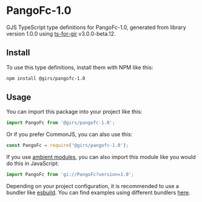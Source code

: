 
# PangoFc-1.0

GJS TypeScript type definitions for PangoFc-1.0, generated from library version 1.0.0 using [ts-for-gir](https://github.com/gjsify/ts-for-gjs) v3.0.0-beta.12.

## Install

To use this type definitions, install them with NPM like this:
```bash
npm install @girs/pangofc-1.0
```

## Usage

You can import this package into your project like this:
```ts
import PangoFc from '@girs/pangofc-1.0';
```

Or if you prefer CommonJS, you can also use this:
```ts
const PangoFc = require('@girs/pangofc-1.0');
```

If you use [ambient modules](https://github.com/gjsify/ts-for-gir/tree/main/packages/cli#ambient-modules), you can also import this module like you would do this in JavaScript:

```ts
import PangoFc from 'gi://PangoFc?version=1.0';
```

Depending on your project configuration, it is recommended to use a bundler like [esbuild](https://esbuild.github.io/). You can find examples using different bundlers [here](https://github.com/gjsify/ts-for-gir/tree/main/examples).